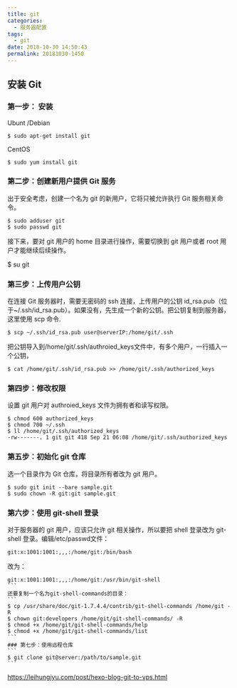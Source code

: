 ```yaml
---
title: git
categories:
  - 服务器配置
tags:
  - git
date: 2018-10-30 14:50:43
permalink: 20181030-1450
---
```

## 安装 Git

### 第一步： 安装

Ubunt /Debian

```
$ sudo apt-get install git
```

CentOS

```
$ sudo yum install git
```

### 第二步：创建新用户提供 Git 服务

出于安全考虑，创建一个名为 git 的新用户，它将只被允许执行 Git 服务相关命令。

```
$ sudo adduser git
$ sudo passwd git
```

接下来，要对 git 用户的 home 目录进行操作，需要切换到 git 用户或者 root 用户才能继续后续操作。

$ su git

### 第三步：上传用户公钥

在连接 Git 服务器时，需要无密码的 ssh 连接，上传用户的公钥 id_rsa.pub（位于~/.ssh/id_rsa.pub）。如果没有，先生成一个新的公钥。把公钥复制到服务器，这里使用 scp 命令.

```
$ scp ~/.ssh/id_rsa.pub user@serverIP:/home/git/.ssh
```

把公钥导入到/home/git/.ssh/authroied_keys文件中，有多个用户，一行插入一个公钥，

```
$ cat /home/git/.ssh/id_rsa.pub >> /home/git/.ssh/authorized_keys
```

### 第四步：修改权限

设置 git 用户对 authroied_keys 文件为拥有者和读写权限。

```
$ chmod 600 authorized_keys    
$ chmod 700 ~/.ssh
$ ll /home/git/.ssh/authorized_keys
-rw-------. 1 git git 418 Sep 21 06:08 /home/git/.ssh/authorized_keys
```

### 第五步：初始化 git 仓库

选一个目录作为 Git 仓库，将目录所有者改为 git 用户。

```
$ sudo git init --bare sample.git
$ sudo chown -R git:git sample.git
```

### 第六步：使用 git-shell 登录

对于服务器的 git 用户，应该只允许 git 相关操作，所以要把 shell 登录改为 git-shell 登录。编辑/etc/passwd文件：

```
git:x:1001:1001:,,,:/home/git:/bin/bash
```

改为：

```
git:x:1001:1001:,,,:/home/git:/usr/bin/git-shell
​```
还要复制一个名为git-shell-commands的目录：
​```
$ cp /usr/share/doc/git-1.7.4.4/contrib/git-shell-commands /home/git -R
$ chown git:developers /home/git/git-shell-commands/ -R
$ chmod +x /home/git/git-shell-commands/help
$ chmod +x /home/git/git-shell-commands/list
​```
### 第七步：使用远程仓库
​```
$ git clone git@server:/path/to/sample.git
​```
```

https://leihungjyu.com/post/hexo-blog-git-to-vps.html